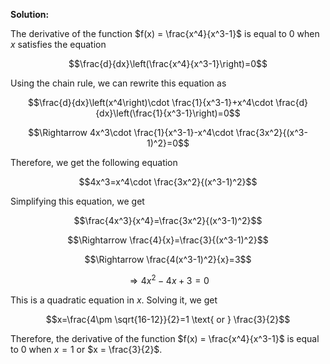 

**Solution:**

The derivative of the function $f(x) = \frac{x^4}{x^3-1}$ is equal to 0 when $x$ satisfies the equation

$$\frac{d}{dx}\left(\frac{x^4}{x^3-1}\right)=0$$

Using the chain rule, we can rewrite this equation as 

$$\frac{d}{dx}\left(x^4\right)\cdot \frac{1}{x^3-1}+x^4\cdot \frac{d}{dx}\left(\frac{1}{x^3-1}\right)=0$$ 

$$\Rightarrow 4x^3\cdot \frac{1}{x^3-1}-x^4\cdot \frac{3x^2}{(x^3-1)^2}=0$$

Therefore, we get the following equation

$$4x^3=x^4\cdot \frac{3x^2}{(x^3-1)^2}$$

Simplifying this equation, we get

$$\frac{4x^3}{x^4}=\frac{3x^2}{(x^3-1)^2}$$

$$\Rightarrow \frac{4}{x}=\frac{3}{(x^3-1)^2}$$

$$\Rightarrow \frac{4(x^3-1)^2}{x}=3$$

$$\Rightarrow 4x^2-4x+3=0$$

This is a quadratic equation in $x$. Solving it, we get 

$$x=\frac{4\pm \sqrt{16-12}}{2}=1 \text{ or } \frac{3}{2}$$

Therefore, the derivative of the function $f(x) = \frac{x^4}{x^3-1}$ is equal to 0 when $x = 1$ or $x = \frac{3}{2}$.